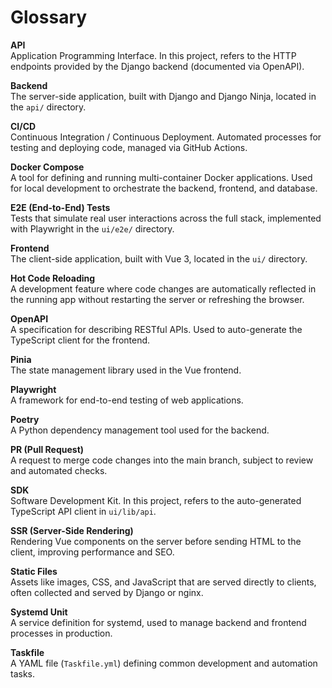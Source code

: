 # Glossary

**API**  
Application Programming Interface. In this project, refers to the HTTP endpoints provided by the Django backend (documented via OpenAPI).

**Backend**  
The server-side application, built with Django and Django Ninja, located in the `api/` directory.

**CI/CD**  
Continuous Integration / Continuous Deployment. Automated processes for testing and deploying code, managed via GitHub Actions.

**Docker Compose**  
A tool for defining and running multi-container Docker applications. Used for local development to orchestrate the backend, frontend, and database.

**E2E (End-to-End) Tests**  
Tests that simulate real user interactions across the full stack, implemented with Playwright in the `ui/e2e/` directory.

**Frontend**  
The client-side application, built with Vue 3, located in the `ui/` directory.

**Hot Code Reloading**  
A development feature where code changes are automatically reflected in the running app without restarting the server or refreshing the browser.

**OpenAPI**  
A specification for describing RESTful APIs. Used to auto-generate the TypeScript client for the frontend.

**Pinia**  
The state management library used in the Vue frontend.

**Playwright**  
A framework for end-to-end testing of web applications.

**Poetry**  
A Python dependency management tool used for the backend.

**PR (Pull Request)**  
A request to merge code changes into the main branch, subject to review and automated checks.

**SDK**  
Software Development Kit. In this project, refers to the auto-generated TypeScript API client in `ui/lib/api`.

**SSR (Server-Side Rendering)**  
Rendering Vue components on the server before sending HTML to the client, improving performance and SEO.

**Static Files**  
Assets like images, CSS, and JavaScript that are served directly to clients, often collected and served by Django or nginx.

**Systemd Unit**  
A service definition for systemd, used to manage backend and frontend processes in production.

**Taskfile**  
A YAML file (`Taskfile.yml`) defining common development and automation tasks. 